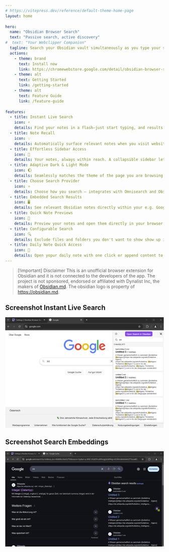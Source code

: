 ```yaml
---
# https://vitepress.dev/reference/default-theme-home-page
layout: home

hero:
  name: "Obsidian Browser Search"
  text: "Passive search, active discovery"
#  text: "Your Webclipper Companion"
  tagline: Search your Obsidian vault simultaneously as you type your search in your favorite search engine.
  actions:
    - theme: brand
      text: Install now
      link: https://chromewebstore.google.com/detail/obsidian-browser-search/ikdemlfoilfdmcdiegelchlhfnkpmaee
    - theme: alt
      text: Getting Started
      link: /getting-started
    - theme: alt
      text: Feature Guide
      link: /feature-guide

features:
  - title: Instant Live Search
    icon: ⚡
    details: Find your notes in a flash—just start typing, and results appear instantly, also on your favorite search engine.
  - title: Note Recall
    icon: 💡
    details: Automatically surface relevant notes when you visit websites you already mentioned in your notes.
  - title: Effortless Sidebar Access
    icon: 📑
    details: Your notes, always within reach. A collapsible sidebar lets you browse and search without switching tabs.
  - title: Adaptive Dark & Light Mode
    icon: 🌔
    details: Seamlessly matches the theme of the page you are browsing for a distraction-free experience.
  - title: Choose Search Provider
    icon: ⭐
    details: Choose how you search — integrates with Omnisearch and Obsidian REST API plugin.
  - title: Embedded Search Results
    icon: 🖥️
    details: See relevant Obsidian notes directly within your e.g. Google / Bing / ... searches.
  - title: Quick Note Previews
    icon: 👀
    details: Preview your notes and open them directly in your browser without switching context.
  - title: Configurable Search
    icon: 🔍
    details: Exclude files and folders you don't want to show show up in the search results.
  - title: Daily Note Quick Access
    icon: 📅
    details: Open yopur daily note with one click or append content to it on the fly.
---
```


> [!important] Disclaimer
> This is an unofficial browser extension for Obsidian and it is not connected to the developers of the app. The project is not sponsored, endorsed or affiliated with Dynalist Inc, the makers of [Obsidian.md](https://obsidian.md). The obsidian logo is property of https://obsidian.md.

## Screenshot Instant Live Search

![](./img/live-search.png)

## Screenshot Search Embeddings

![](./img/embedded-results.png)

